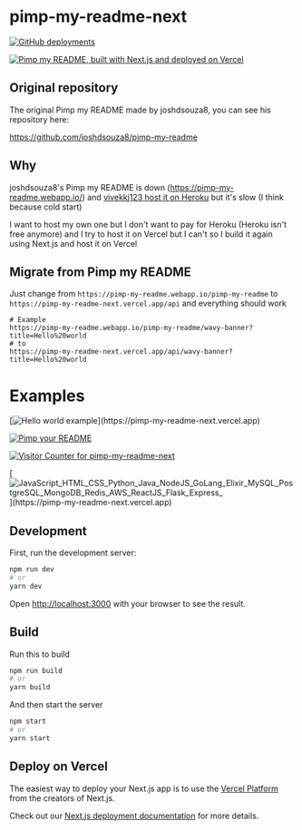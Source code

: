 # pimp-my-readme-next

[![GitHub deployments](https://img.shields.io/github/deployments/Podter/pimp-my-readme-next/Production?label=vercel&logo=vercel&logoColor=white&style=for-the-badge)](https://pimp-my-readme-next.vercel.app/)

[![Pimp my README, built with Next.js and deployed on Vercel](https://pimp-my-readme-next.vercel.app/api/wavy-banner?subtitle=built%20with%20Next.js%20and%20deployed%20on%20Vercel&title=Pimp%20my%20README)](https://pimp-my-readme-next.vercel.app/)

## Original repository

The original Pimp my README made by joshdsouza8, you can see his repository here:

https://github.com/joshdsouza8/pimp-my-readme

## Why

joshdsouza8's Pimp my README is down (https://pimp-my-readme.webapp.io/) and [vivekkj123 host it on Heroku](https://github.com/joshdsouza8/pimp-my-readme/issues/11#issuecomment-1206689828) but it's slow (I think because cold start)

I want to host my own one but I don't want to pay for Heroku (Heroku isn't free anymore) and I try to host it on Vercel but I can't so I build it again using Next.js and host it on Vercel

## Migrate from Pimp my README

Just change from `https://pimp-my-readme.webapp.io/pimp-my-readme` to `https://pimp-my-readme-next.vercel.app/api` and everything should work

```
# Example
https://pimp-my-readme.webapp.io/pimp-my-readme/wavy-banner?title=Hello%20world
# to
https://pimp-my-readme-next.vercel.app/api/wavy-banner?title=Hello%20world
```

# Examples

[![Hello world example](https://pimp-my-readme-next.vercel.app/api/wavy-banner?title=Hello%20world&subtitle=Lorem%20ipsum%20dolor%20sit%20amet%20consectetur%2C%20adipisicing%20elit.)](https://pimp-my-readme-next.vercel.app)

[![Pimp your README](https://pimp-my-readme-next.vercel.app/api/sliding-text?emojis=1f91f-1f3fe_1f60e_1f608_1f995&text=Pimp%20your%20README)](https://pimp-my-readme-next.vercel.app)

[![Visitor Counter for pimp-my-readme-next](https://pimp-my-readme-next.vercel.app/api/visitor-counter?page=pimp-my-readme-next)](https://pimp-my-readme-next.vercel.app)

[![JavaScript_HTML_CSS_Python_Java_NodeJS_GoLang_Elixir_MySQL_PostgreSQL_MongoDB_Redis_AWS_ReactJS_Flask_Express_](https://pimp-my-readme-next.vercel.app/api/technology?technology=JavaScript_HTML_CSS_Python_Java_NodeJS_GoLang_Elixir_MySQL_PostgreSQL_MongoDB_Redis_AWS_ReactJS_Flask_Express_)](https://pimp-my-readme-next.vercel.app)

## Development

First, run the development server:

```bash
npm run dev
# or
yarn dev
```

Open [http://localhost:3000](http://localhost:3000) with your browser to see the result.

## Build

Run this to build

```bash
npm run build
# or
yarn build
```

And then start the server

```bash
npm start
# or
yarn start
```

## Deploy on Vercel

The easiest way to deploy your Next.js app is to use the [Vercel Platform](https://vercel.com/new?utm_medium=default-template&filter=next.js&utm_source=create-next-app&utm_campaign=create-next-app-readme) from the creators of Next.js.

Check out our [Next.js deployment documentation](https://nextjs.org/docs/deployment) for more details.

